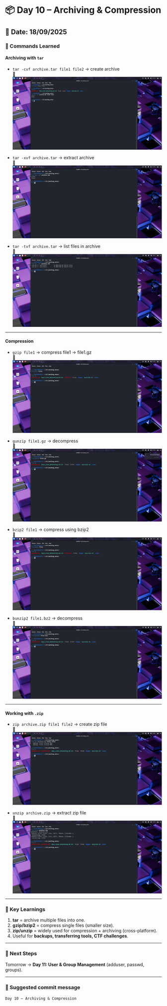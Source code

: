 # 📦 Day 10 – Archiving & Compression

## 📅 Date: 18/09/2025  

### 🔹 Commands Learned  

#### Archiving with `tar`  
- `tar -cvf archive.tar file1 file2` → create archive  
📸 ![tar create](images/day10_tar_create.png)  

- `tar -xvf archive.tar` → extract archive  
📸 ![tar extract](images/day10_tar_extract.png)  

- `tar -tvf archive.tar` → list files in archive  
📸 ![tar list](images/day10_tar_list.png)  

---

#### Compression  
- `gzip file1` → compress file1 → file1.gz  
📸 ![gzip](images/day10_gzip.png)  

- `gunzip file1.gz` → decompress  
📸 ![gunzip](images/day10_gunzip.png)  

- `bzip2 file1` → compress using bzip2  
📸 ![bzip2](images/day10_bzip2.png)  

- `bunzip2 file1.bz2` → decompress  
📸 ![bunzip2](images/day10_bunzip2.png)  

---

#### Working with `.zip`  
- `zip archive.zip file1 file2` → create zip file  
📸 ![zip](images/day10_zip.png)  

- `unzip archive.zip` → extract zip file  
📸 ![unzip](images/day10_unzip.png)  

---

### 🔹 Key Learnings  
1. **tar** = archive multiple files into one.  
2. **gzip/bzip2** = compress single files (smaller size).  
3. **zip/unzip** = widely used for compression + archiving (cross-platform).  
4. Useful for **backups, transferring tools, CTF challenges**.  

---

### 🔹 Next Steps  
Tomorrow → **Day 11: User & Group Management** (adduser, passwd, groups).  

---

### 🔖 Suggested commit message  
`Day 10 – Archiving & Compression`
